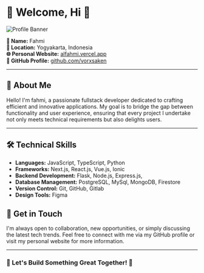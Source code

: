 # 🌟 Welcome, Hi 🌟

![Profile Banner](https://i.giphy.com/media/v1.Y2lkPTc5MGI3NjExNHI3MDM2MXRydmZ5YmlsZWxjeDhlbTB1dTMycTYxMzk1bngyOHFsMyZlcD12MV9pbnRlcm5hbF9naWZfYnlfaWQmY3Q9Zw/rFYJI0RDXASxW/giphy.gif)

**👤 Name:** Fahmi  
**📍 Location:** Yogyakarta, Indonesia  
**🌐 Personal Website:** [alfahmi.vercel.app](https://alfahmi.vercel.app)  
**🐙 GitHub Profile:** [github.com/vorxsaken](https://github.com/vorxsaken)  

---

## 🎯 About Me

Hello! I'm fahmi, a passionate fullstack developer dedicated to crafting efficient and innovative applications. My goal is to bridge the gap between functionality and user experience, ensuring that every project I undertake not only meets technical requirements but also delights users.

---

## 🛠️ Technical Skills

- **Languages:** JavaScript, TypeScript, Python
- **Frameworks:** Next.js, React.js, Vue.js, Ionic
- **Backend Development:** Flask, Node.js, Express.js,
- **Database Management:** PostgreSQL, MySql, MongoDB, Firestore
- **Version Control:** Git, GitHub, Gitlab
- **Design Tools:** Figma

## 💬 Get in Touch

I'm always open to collaboration, new opportunities, or simply discussing the latest tech trends. Feel free to connect with me via my GitHub profile or visit my personal website for more information.

---

### 🌟 Let's Build Something Great Together! 🌟
